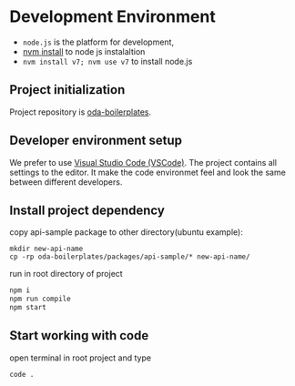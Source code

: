 # Development Environment

* `node.js` is the platform for development,
* [nvm install](https://github.com/creationix/nvm#install-script) to node js instalaltion
* `nvm install v7; nvm use v7` to install node.js

## Project initialization

Project repository is [oda-boilerplates](http://gitlab.pfrus.com/vedmalex/oda-boilerplates.git).

## Developer environment setup

We prefer to use [Visual Studio Code \(VSCode\)](https://code.visualstudio.com/). The project contains all settings to the editor. It make the code environmet feel and look the same between different developers.

## Install project dependency
copy api-sample package to other directory(ubuntu example):

```
mkdir new-api-name
cp -rp oda-boilerplates/packages/api-sample/* new-api-name/
```

run in root directory of project

```bash
npm i
npm run compile
npm start
```

## Start working with code

open terminal in root project and type

```bash
code .
```




